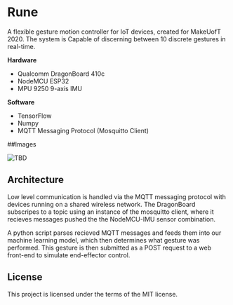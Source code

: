 # Rune
A flexible gesture motion controller for IoT devices, created for MakeUofT 2020. The system is Capable of discerning between 10 discrete gestures in real-time.


**Hardware** 
* Qualcomm DragonBoard 410c
* NodeMCU ESP32
* MPU 9250 9-axis IMU


**Software**
* TensorFlow
* Numpy
* MQTT Messaging Protocol (Mosquitto Client)


##Images

![TBD]()


## Architecture
Low level communication is handled via the MQTT messaging protocol with devices running on a shared wireless network. The DragonBoard subscripes to a topic using an instance of the mosquitto client, where it recieves messages pushed the the NodeMCU-IMU sensor combination.


A python script parses recieved MQTT messages and feeds them into our machine learning model, which then determines what gesture was performed. This gesture is then submitted as a POST request to a web front-end to simulate end-effector control.


## License
This project is licensed under the terms of the MIT license.

